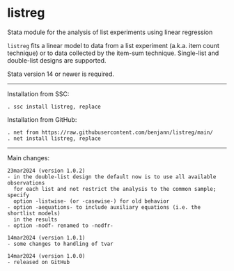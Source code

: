 # listreg
Stata module for the analysis of list experiments using linear regression

`listreg` fits a linear model to data from a list experiment
(a.k.a. item count technique) or to data collected by the item-sum technique. 
Single-list and double-list designs are supported.

Stata version 14 or newer is required.

---

Installation from SSC:

    . ssc install listreg, replace

Installation from GitHub:

    . net from https://raw.githubusercontent.com/benjann/listreg/main/
    . net install listreg, replace

---

Main changes:

    23mar2024 (version 1.0.2)
    - in the double-list design the default now is to use all available observations
      for each list and not restrict the analysis to the common sample; specify
      option -listwise- (or -casewise-) for old behavior
    - option -aequations- to include auxiliary equations (i.e. the shortlist models)
      in the results
    - option -nodf- renamed to -nodfr-

    14mar2024 (version 1.0.1)
    - some changes to handling of tvar

    14mar2024 (version 1.0.0)
    - released on GitHub
